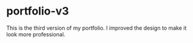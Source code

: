 # portfolio-v3
This is the third version of my portfolio. I improved the design to make it look more professional.
